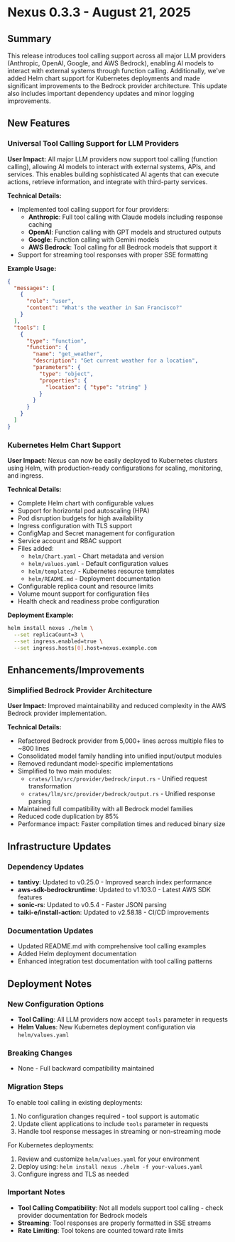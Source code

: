 # Nexus 0.3.3 - August 21, 2025

## Summary
This release introduces tool calling support across all major LLM providers (Anthropic, OpenAI, Google, and AWS Bedrock), enabling AI models to interact with external systems through function calling. Additionally, we've added Helm chart support for Kubernetes deployments and made significant improvements to the Bedrock provider architecture. This update also includes important dependency updates and minor logging improvements.

## New Features

### Universal Tool Calling Support for LLM Providers
**User Impact:** All major LLM providers now support tool calling (function calling), allowing AI models to interact with external systems, APIs, and services. This enables building sophisticated AI agents that can execute actions, retrieve information, and integrate with third-party services.

**Technical Details:**
- Implemented tool calling support for four providers:
  - **Anthropic**: Full tool calling with Claude models including response caching
  - **OpenAI**: Function calling with GPT models and structured outputs
  - **Google**: Function calling with Gemini models
  - **AWS Bedrock**: Tool calling for all Bedrock models that support it
- Support for streaming tool responses with proper SSE formatting

**Example Usage:**
```json
{
  "messages": [
    {
      "role": "user",
      "content": "What's the weather in San Francisco?"
    }
  ],
  "tools": [
    {
      "type": "function",
      "function": {
        "name": "get_weather",
        "description": "Get current weather for a location",
        "parameters": {
          "type": "object",
          "properties": {
            "location": { "type": "string" }
          }
        }
      }
    }
  ]
}
```

### Kubernetes Helm Chart Support
**User Impact:** Nexus can now be easily deployed to Kubernetes clusters using Helm, with production-ready configurations for scaling, monitoring, and ingress.

**Technical Details:**
- Complete Helm chart with configurable values
- Support for horizontal pod autoscaling (HPA)
- Pod disruption budgets for high availability
- Ingress configuration with TLS support
- ConfigMap and Secret management for configuration
- Service account and RBAC support
- Files added:
  - `helm/Chart.yaml` - Chart metadata and version
  - `helm/values.yaml` - Default configuration values
  - `helm/templates/` - Kubernetes resource templates
  - `helm/README.md` - Deployment documentation
- Configurable replica count and resource limits
- Volume mount support for configuration files
- Health check and readiness probe configuration

**Deployment Example:**
```bash
helm install nexus ./helm \
  --set replicaCount=3 \
  --set ingress.enabled=true \
  --set ingress.hosts[0].host=nexus.example.com
```

## Enhancements/Improvements

### Simplified Bedrock Provider Architecture
**User Impact:** Improved maintainability and reduced complexity in the AWS Bedrock provider implementation.

**Technical Details:**
- Refactored Bedrock provider from 5,000+ lines across multiple files to ~800 lines
- Consolidated model family handling into unified input/output modules
- Removed redundant model-specific implementations
- Simplified to two main modules:
  - `crates/llm/src/provider/bedrock/input.rs` - Unified request transformation
  - `crates/llm/src/provider/bedrock/output.rs` - Unified response parsing
- Maintained full compatibility with all Bedrock model families
- Reduced code duplication by 85%
- Performance impact: Faster compilation times and reduced binary size

## Infrastructure Updates

### Dependency Updates
- **tantivy**: Updated to v0.25.0 - Improved search index performance
- **aws-sdk-bedrockruntime**: Updated to v1.103.0 - Latest AWS SDK features
- **sonic-rs**: Updated to v0.5.4 - Faster JSON parsing
- **taiki-e/install-action**: Updated to v2.58.18 - CI/CD improvements

### Documentation Updates
- Updated README.md with comprehensive tool calling examples
- Added Helm deployment documentation
- Enhanced integration test documentation with tool calling patterns

## Deployment Notes

### New Configuration Options
- **Tool Calling**: All LLM providers now accept `tools` parameter in requests
- **Helm Values**: New Kubernetes deployment configuration via `helm/values.yaml`

### Breaking Changes
- None - Full backward compatibility maintained

### Migration Steps
To enable tool calling in existing deployments:
1. No configuration changes required - tool support is automatic
2. Update client applications to include `tools` parameter in requests
3. Handle tool response messages in streaming or non-streaming mode

For Kubernetes deployments:
1. Review and customize `helm/values.yaml` for your environment
2. Deploy using: `helm install nexus ./helm -f your-values.yaml`
3. Configure ingress and TLS as needed

### Important Notes
- **Tool Calling Compatibility**: Not all models support tool calling - check provider documentation for Bedrock models
- **Streaming**: Tool responses are properly formatted in SSE streams
- **Rate Limiting**: Tool tokens are counted toward rate limits
